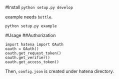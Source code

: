 #Install
`python setup.py develop`

example needs `bottle`.

`python setup.py example`

#Usage
##Authorization
```
import hatena import OAuth
oauth = OAuth()
oauth.get_request_token()
oauth.get_verifier()
oauth.get_access_token()
```
Then, `config.json` is created under hatena directory.
